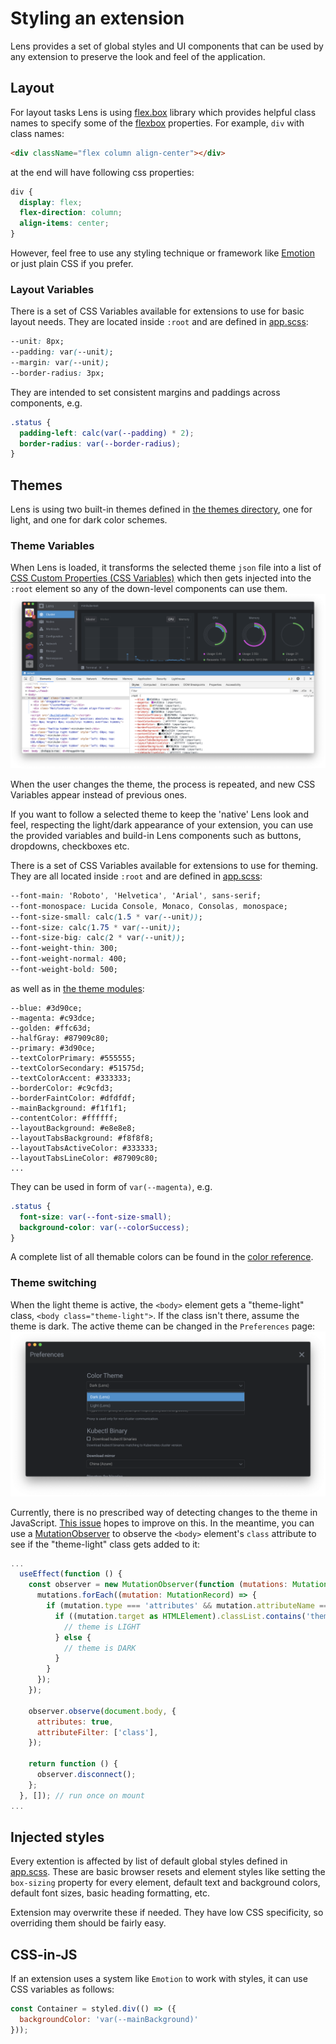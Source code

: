 # Styling an extension

Lens provides a set of global styles and UI components that can be used by any extension to preserve the look and feel of the application.

## Layout

For layout tasks Lens is using [flex.box](https://www.npmjs.com/package/flex.box) library which provides helpful class names to specify some of the [flexbox](https://developer.mozilla.org/en-US/docs/Web/CSS/CSS_Flexible_Box_Layout/Basic_Concepts_of_Flexbox) properties. For example, `div` with class names:

```html
<div className="flex column align-center"></div>
```

at the end will have following css properties:

```css
div {
  display: flex;
  flex-direction: column;
  align-items: center;
}
```

However, feel free to use any styling technique or framework like [Emotion](https://github.com/emotion-js/emotion) or just plain CSS if you prefer.

### Layout Variables

There is a set of CSS Variables available for extensions to use for basic layout needs. They are located inside `:root` and are defined in [app.scss](https://github.com/lensapp/lens/blob/master/src/renderer/components/app.scss):

```css
--unit: 8px;
--padding: var(--unit);
--margin: var(--unit);
--border-radius: 3px;
```

They are intended to set consistent margins and paddings across components, e.g.

```css
.status {
  padding-left: calc(var(--padding) * 2);
  border-radius: var(--border-radius);
}
```

## Themes

Lens is using two built-in themes defined in [the themes directory](https://github.com/lensapp/lens/tree/master/src/renderer/themes), one for light, and one for dark color schemes.

### Theme Variables

When Lens is loaded, it transforms the selected theme `json` file into a list of [CSS Custom Properties (CSS Variables)](https://developer.mozilla.org/en-US/docs/Web/CSS/Using_CSS_custom_properties) which then gets injected into the `:root` element so any of the down-level components can use them.
![CSS vars listed in devtools](images/css-vars-in-devtools.png)

When the user changes the theme, the process is repeated, and new CSS Variables appear instead of previous ones.

If you want to follow a selected theme to keep the 'native' Lens look and feel, respecting the light/dark appearance of your extension, you can use the provided variables and build-in Lens components such as buttons, dropdowns, checkboxes etc.

There is a set of CSS Variables available for extensions to use for theming. They are all located inside `:root` and are defined in [app.scss](https://github.com/lensapp/lens/blob/master/src/renderer/components/app.scss):

```css
--font-main: 'Roboto', 'Helvetica', 'Arial', sans-serif;
--font-monospace: Lucida Console, Monaco, Consolas, monospace;
--font-size-small: calc(1.5 * var(--unit));
--font-size: calc(1.75 * var(--unit));
--font-size-big: calc(2 * var(--unit));
--font-weight-thin: 300;
--font-weight-normal: 400;
--font-weight-bold: 500;
```

as well as in [the theme modules](https://github.com/lensapp/lens/tree/master/src/renderer/themes):

```
--blue: #3d90ce;
--magenta: #c93dce;
--golden: #ffc63d;
--halfGray: #87909c80;
--primary: #3d90ce;
--textColorPrimary: #555555;
--textColorSecondary: #51575d;
--textColorAccent: #333333;
--borderColor: #c9cfd3;
--borderFaintColor: #dfdfdf;
--mainBackground: #f1f1f1;
--contentColor: #ffffff;
--layoutBackground: #e8e8e8;
--layoutTabsBackground: #f8f8f8;
--layoutTabsActiveColor: #333333;
--layoutTabsLineColor: #87909c80;
...
```

They can be used in form of `var(--magenta)`, e.g.

```css
.status {
  font-size: var(--font-size-small);
  background-color: var(--colorSuccess);
}
```

A complete list of all themable colors can be found in the [color reference](../color-reference).

### Theme switching

When the light theme is active, the `<body>` element gets a "theme-light" class, `<body class="theme-light">`. If the class isn't there, assume the theme is dark. The active theme can be changed in the `Preferences` page:
![Color Theme](images/theme-selector.png)

Currently, there is no prescribed way of detecting changes to the theme in JavaScript. [This issue](https://github.com/lensapp/lens/issues/1336) hopes to improve on this. In the meantime, you can use a [MutationObserver](https://developer.mozilla.org/en-US/docs/Web/API/MutationObserver) to observe the `<body>` element's `class` attribute to see if the "theme-light" class gets added to it:

```javascript
...
  useEffect(function () {
    const observer = new MutationObserver(function (mutations: MutationRecord[]) {
      mutations.forEach((mutation: MutationRecord) => {
        if (mutation.type === 'attributes' && mutation.attributeName === 'class') {
          if ((mutation.target as HTMLElement).classList.contains('theme-light')) {
            // theme is LIGHT
          } else {
            // theme is DARK
          }
        }
      });
    });

    observer.observe(document.body, {
      attributes: true,
      attributeFilter: ['class'],
    });

    return function () {
      observer.disconnect();
    };
  }, []); // run once on mount
...
```

## Injected styles

Every extention is affected by list of default global styles defined in [app.scss](https://github.com/lensapp/lens/blob/master/src/renderer/components/app.scss). These are basic browser resets and element styles like setting the `box-sizing` property for every element, default text and background colors, default font sizes, basic heading formatting, etc.

Extension may overwrite these if needed. They have low CSS specificity, so overriding them should be fairly easy.

## CSS-in-JS

If an extension uses a system like `Emotion` to work with styles, it can use CSS variables as follows:

```javascript
const Container = styled.div(() => ({
  backgroundColor: 'var(--mainBackground)'
}));
```
